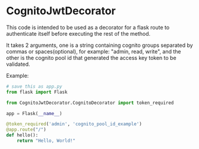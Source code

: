 # CognitoJwtDecorator

This code is intended to be used as a decorator for a flask route to authenticate itself before executing the rest of the method. 

It takes 2 arguments, one is a string containing cognito groups separated by commas or spaces(optional), for example: "admin, read, write", and the other is the cognito pool id that generated the access key token to be validated. 

Example:

```python
# save this as app.py
from flask import Flask

from CognitoJwtDecorator.CognitoDecorator import token_required

app = Flask(__name__)

@token_required('admin', 'cognito_pool_id_example')
@app.route("/")
def hello():
    return "Hello, World!"
```
